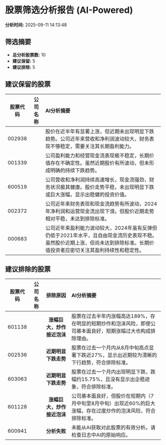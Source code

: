 # 股票筛选分析报告 (AI-Powered)

**分析时间:** 2025-09-11 14:13:48

## 筛选摘要

- **总分析股票数:** 10
- **建议保留:** 5
- **建议排除:** 5

## 建议保留的股票

| 股票代码 | 公司名称 | AI分析摘要 |
|:---:|:---:|:---|
| 002938 |  | 股价在近半年有显著上涨，但近期未出现明显下跌趋势。公司近年来营收和净利润波动较大，财务表现不够稳定，需要关注其长期盈利能力。 |
| 001339 |  | 公司盈利能力和经营现金流表现极不稳定，长期价值存在不确定性。虽然近期股价有所波动，但未形成明确的持续下跌趋势。 |
| 600519 |  | 公司营收和净利润持续高速增长，现金流强劲，财务状况极其健康。股价走势平稳，未出现明显下跌或巨大涨幅，显示出稳健的投资价值。 |
| 002372 |  | 公司近年来财务表现和现金流趋势有所波动，2024年净利润和运营现金流出现下滑。但股价近期走势相对平稳，未达到排除标准。 |
| 000683 |  | 公司近年来盈利能力波动较大，2024年虽有反弹但仍低于2021年水平，且自由现金流历史表现不稳。虽然股价近期上涨，但尚未达到排除标准。长期价值投资者应密切关注其盈利持续性和稳定性。 |

## 建议排除的股票

| 股票代码 | 公司名称 | 排除原因 | AI分析摘要 |
|:---:|:---:|:---:|:---|
| 601138 |  | **涨幅巨大，炒作接近泡沫** | 股票在过去半年内涨幅高达189%，存在明显的短期炒作和泡沫风险，即使公司基本面良好，短期涨幅过大也构成排除理由。 |
| 002536 |  | **近期明显下跌走势** | 股票在过去一个月内从8月中旬高点显著下跌近27%，显示出近期较为清晰的下行趋势，符合排除标准。 |
| 603063 |  | **近期明显下跌走势** | 股票在过去一个月内出现明显下跌，跌幅约15.75%，且没有显示出企稳迹象，符合排除标准。 |
| 601128 |  | **涨幅巨大，炒作接近泡沫** | 公司基本面良好，但股价在短期内（7月中旬至8月中旬）出现近60%的巨大涨幅，存在过度炒作的泡沫风险，符合排除标准。 |
| 600941 |  | **分析失败** | 未能从AI获取对此股票的有效分析。请检查日志中AI的原始响应。 |
